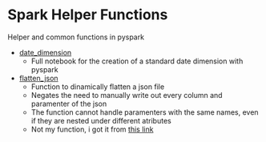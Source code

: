 # Spark Helper Functions
Helper and common functions in pyspark 

- [date_dimension](./date_dimension.ipynb)
  - Full notebook for the creation of a standard date dimension with pyspark
- [flatten_json](./flatten_json.ipynb)
  - Function to dinamically flatten a json file
  - Negates the need to manually write out every column and paramenter of the json
  - The function cannot handle paramenters with the same names, even if they are nested under different atributes
  - Not my function, i got it from [this link](https://medium.com/@thomaspt748/how-to-flatten-json-files-dynamically-using-apache-pyspark-c6b1b5fd4777)
